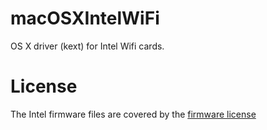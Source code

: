 # macOSXIntelWiFi
OS X driver (kext) for Intel Wifi cards.

# License
The Intel firmware files are covered by the [firmware license](https://git.kernel.org/pub/scm/linux/kernel/git/firmware/linux-firmware.git/plain/LICENCE.iwlwifi_firmware?id=HEAD)
